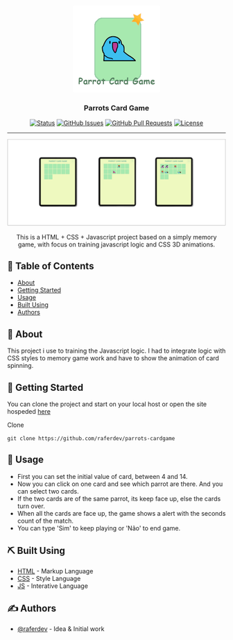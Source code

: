 <p align="center">
  <a href="https://raferdev.github.io/parrots-cardgame/">
 <img width=200px height=200px src="./readme.png" alt="Project logo"></a>
</p>

<h3 align="center">Parrots Card Game</h3>

<div align="center">

[![Status](https://img.shields.io/badge/status-closed-red.svg)]()
[![GitHub Issues](https://img.shields.io/github/issues/raferdev/parrots-cardgame.svg)](https://github.com//raferdev/parrots-cardgame/issues)
[![GitHub Pull Requests](https://img.shields.io/github/issues-pr/kylelobo/The-Documentation-Compendium.svg)](https://github.com/raferdev/parrots-cardgame/pulls)
[![License](https://img.shields.io/badge/license-MIT-blue.svg)](/LICENSE)

</div>

---

<img src="./readme-banner.png">

<p align="center"> This is a HTML + CSS + Javascript project based on a simply memory game, with focus on training javascript logic and CSS 3D animations.
</p>

## 📝 Table of Contents

- [About](#about)
- [Getting Started](#getting_started)
- [Usage](#usage)
- [Built Using](#built_using)
- [Authors](#authors)

## 🧐 About <a name = "about"></a>

This project i use to training the Javascript logic. I had to integrate logic with CSS styles to memory game work and have to show the animation of card spinning.

## 🏁 Getting Started <a name = "getting_started"></a>

You can clone the project and start on your local host or open the site hospeded <a href="https://raferdev.github.io/parrots-cardgame/">here</a>

Clone

 ```
 git clone https://github.com/raferdev/parrots-cardgame
 ```

## 🎈 Usage <a name="usage"></a>
- First you can set the initial value of card, between 4 and 14. 
- Now you can click on one card and see which parrot are there. And you can select two cards.
- If the two cards are of the same parrot, its keep face up, else the cards turn over.
- When all the cards are face up, the game shows a alert with the seconds count of the match.
- You can type 'Sim' to keep playing or 'Não' to end game.

## ⛏️ Built Using <a name = "built_using"></a>

- [HTML](https://developer.mozilla.org/pt-BR/docs/Web/HTML) - Markup Language
- [CSS](https://developer.mozilla.org/pt-BR/docs/Web/CSS) - Style Language
- [JS](https://developer.mozilla.org/pt-BR/docs/Web/javascript) - Interative Language

## ✍️ Authors <a name = "authors"></a>

- [@raferdev](https://github.com/raferdev) - Idea & Initial work
